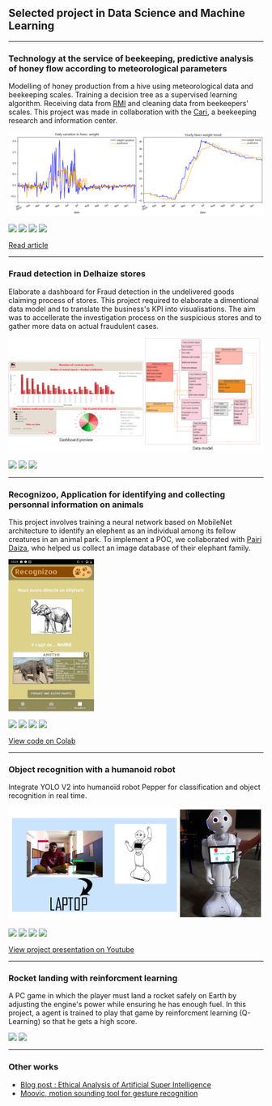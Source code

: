 ## Selected project in Data Science and Machine Learning

---
### Technology at the service of beekeeping, predictive analysis of honey flow according to meteorological parameters
Modelling of honey production from a hive using meteorological data and beekeeping scales. Training a decision tree as a supervised learning algorithm. Receiving data from [RMI](https://www.meteo.be/en/about-rmi/strategy) and cleaning data from beekeepers' scales. This project was made in collaboration with the [Cari](https://cari.be/-Qui-sommes-nous-.html?lang=fr), a beekeeping research and information center.

<img src="images/mois_pluie_dt_en.png"/>

[![](https://img.shields.io/badge/Pandas-white?logo=pandas&logoColor=%23150458)](#) [![](https://img.shields.io/badge/Scikit%20learn-white?logo=scikitlearn&logoColor=%23F7931E)](#) [![](https://img.shields.io/badge/Matplotlib-white)](#) [![](https://img.shields.io/badge/Colab-white?logo=googlecolab&logoColor=%23F9AB00)](#)

[Read article](/pdf/204_TECHNOLOGIE.pdf) 

---
### Fraud detection in Delhaize stores
Elaborate a dashboard for Fraud detection in the undelivered goods claiming process of stores. This project required to elaborate a dimentional data model and to translate the business's KPI into visualisations. The aim was to accellerate the investigation process on the suspicious stores and to gather more data on actual fraudulent cases. 

<img src="images/stage_thumbnail_en.png?raw=true"/>

[![](https://img.shields.io/badge/Power%20Bi-white?logo=powerbi)](#) [![](https://img.shields.io/badge/Microsoft%20Azure-white?logo=microsoftazure&logoColor=%230078D4)](#) [![](https://img.shields.io/badge/PySpark-white?logo=apachespark&logoColor=%23E25A1C)](#) 

---
### Recognizoo, Application for identifying and collecting personnal information on animals
This project involves training a neural network based on MobileNet architecture to identify an elephent as an individual among its fellow creatures in an animal park. To implement a POC, we collaborated with [Pairi Daiza](https://www.pairidaiza.eu/fr/decouvrir-le-parc), who helped us collect an image database of their elephant family. 

<img src="images/Recognizoo_mockup.jpg?raw=true" height="300"/>

[![](https://img.shields.io/badge/Python-white?logo=Python)](#) [![](https://img.shields.io/badge/TensorFlow-white?logo=tensorflow&logoColor=%23FF6F00)](#)
 [![](https://img.shields.io/badge/Numpy-white?logo=numpy&logoColor=%23013243)](#) [![](https://img.shields.io/badge/Colab-white?logo=googlecolab&logoColor=%23F9AB00)](#)

[View code on Colab](https://colab.research.google.com/drive/1XUHkSbvqFyno_E0IPejy4dIR3VTwnklE#scrollTo=4GwyKWYQvblo)

---
### Object recognition with a humanoid robot
Integrate YOLO V2 into humanoïd robot Pepper for classification and object recognition in real time.

<img src="images/Pepper_thumbnail.png?raw=true"/>

[![](https://img.shields.io/badge/Python-white?logo=Python)](#) [![](https://img.shields.io/badge/PHP-white?logo=php&logoColor=%23777BB4)](#)   [![](https://img.shields.io/badge/HTML-white?logo=html5&logoColor=%23E34F26)](#) [![](https://img.shields.io/badge/CSS-white?logo=css3&logoColor=%231572B6)](#)

[View project presentation on Youtube](https://youtu.be/oR90AfM_8Po)

---
### Rocket landing with reinforcment learning
A PC game in which the player must land a rocket safely on Earth by adjusting the engine's power while ensuring he has enough fuel.  In this project, a agent is trained to play that game by reinforcment learning (Q-Learning) so that he gets a high score. 

[![](https://img.shields.io/badge/Python-white?logo=Python)](#) [![](https://img.shields.io/badge/Anaconda-white?logo=anaconda&logoColor=%2344A833)](#)

---
### Other works

- [Blog post : Ethical Analysis of Artificial Super Intelligence](https://ethique.ig.umons.ac.be/posts/2018-2019/D/index.html)
- [Moovic, motion sounding tool for gesture recognition](https://youtu.be/qJFC17VqnXc)
